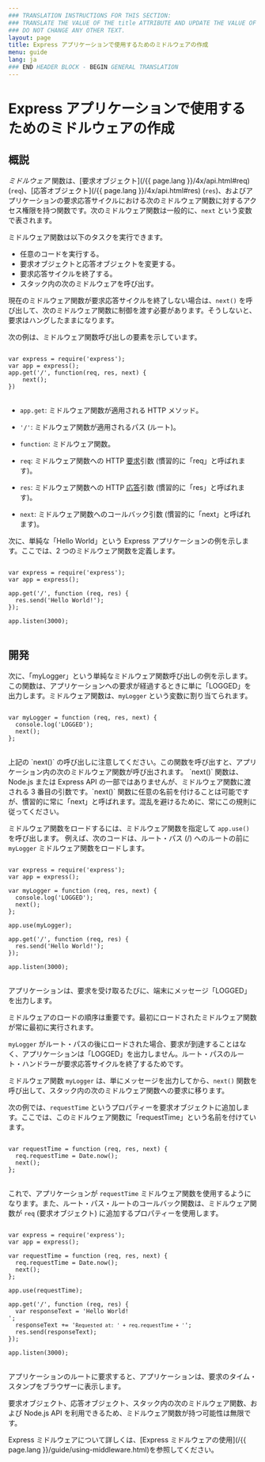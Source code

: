 ```yaml
---
### TRANSLATION INSTRUCTIONS FOR THIS SECTION:
### TRANSLATE THE VALUE OF THE title ATTRIBUTE AND UPDATE THE VALUE OF THE lang ATTRIBUTE. 
### DO NOT CHANGE ANY OTHER TEXT. 
layout: page
title: Express アプリケーションで使用するためのミドルウェアの作成
menu: guide
lang: ja
### END HEADER BLOCK - BEGIN GENERAL TRANSLATION
---
```


# Express アプリケーションで使用するためのミドルウェアの作成

<h2>概説</h2>

*ミドルウェア* 関数は、[要求オブジェクト](/{{ page.lang }}/4x/api.html#req) (`req`)、[応答オブジェクト](/{{ page.lang }}/4x/api.html#res) (`res`)、およびアプリケーションの要求応答サイクルにおける次のミドルウェア関数に対するアクセス権限を持つ関数です。次のミドルウェア関数は一般的に、`next` という変数で表されます。

ミドルウェア関数は以下のタスクを実行できます。

* 任意のコードを実行する。
* 要求オブジェクトと応答オブジェクトを変更する。
* 要求応答サイクルを終了する。
* スタック内の次のミドルウェアを呼び出す。

現在のミドルウェア関数が要求応答サイクルを終了しない場合は、`next()` を呼び出して、次のミドルウェア関数に制御を渡す必要があります。そうしないと、要求はハングしたままになります。

次の例は、ミドルウェア関数呼び出しの要素を示しています。

<pre>
<code class="language-javascript" translate="no">
var express = require('express');
var app = express();
app.get('/', function(req, res, next) {
	next();
})
</code>
</pre>

* <code>app.get</code>: ミドルウェア関数が適用される HTTP メソッド。

* <code>'/'</code>: ミドルウェア関数が適用されるパス (ルート)。

* <code>function</code>: ミドルウェア関数。

* <code>req</code>: ミドルウェア関数への HTTP <a href="../4x/api.html#req">要求</a>引数 (慣習的に「req」と呼ばれます)。

* <code>res</code>: ミドルウェア関数への HTTP <a href="../4x/api.html#res">応答</a>引数 (慣習的に「res」と呼ばれます)。

* <code>next</code>: ミドルウェア関数へのコールバック引数 (慣習的に「next」と呼ばれます)。

次に、単純な「Hello World」という Express アプリケーションの例を示します。ここでは、2 つのミドルウェア関数を定義します。

<pre>
<code class="language-javascript" translate="no">
var express = require('express');
var app = express();

app.get('/', function (req, res) {
  res.send('Hello World!');
});

app.listen(3000);
</code>
</pre>

<h2>開発</h2>

次に、「myLogger」という単純なミドルウェア関数呼び出しの例を示します。この関数は、アプリケーションへの要求が経過するときに単に「LOGGED」を出力します。ミドルウェア関数は、`myLogger` という変数に割り当てられます。

<pre>
<code class="language-javascript" translate="no">
var myLogger = function (req, res, next) {
  console.log('LOGGED');
  next();
};
</code>
</pre>

<div class="doc-box doc-notice" markdown="1">
上記の `next()` の呼び出しに注意してください。この関数を呼び出すと、アプリケーション内の次のミドルウェア関数が呼び出されます。
`next()` 関数は、Node.js または Express API の一部ではありませんが、ミドルウェア関数に渡される 3 番目の引数です。`next()` 関数に任意の名前を付けることは可能ですが、慣習的に常に「next」と呼ばれます。混乱を避けるために、常にこの規則に従ってください。
</div>

ミドルウェア関数をロードするには、ミドルウェア関数を指定して `app.use()` を呼び出します。
例えば、次のコードは、ルート・パス (/) へのルートの前に `myLogger` ミドルウェア関数をロードします。

<pre>
<code class="language-javascript" translate="no">
var express = require('express');
var app = express();

var myLogger = function (req, res, next) {
  console.log('LOGGED');
  next();
};

app.use(myLogger);

app.get('/', function (req, res) {
  res.send('Hello World!');
});

app.listen(3000);
</code>
</pre>

アプリケーションは、要求を受け取るたびに、端末にメッセージ「LOGGED」を出力します。

ミドルウェアのロードの順序は重要です。最初にロードされたミドルウェア関数が常に最初に実行されます。

`myLogger` がルート・パスの後にロードされた場合、要求が到達することはなく、アプリケーションは「LOGGED」を出力しません。ルート・パスのルート・ハンドラーが要求応答サイクルを終了するためです。

ミドルウェア関数 `myLogger` は、単にメッセージを出力してから、`next()` 関数を呼び出して、スタック内の次のミドルウェア関数への要求に移ります。

次の例では、`requestTime` というプロパティーを要求オブジェクトに追加します。ここでは、このミドルウェア関数に「requestTime」という名前を付けています。

<pre>
<code class="language-javascript" translate="no">
var requestTime = function (req, res, next) {
  req.requestTime = Date.now();
  next();
};
</code>
</pre>

これで、アプリケーションが `requestTime` ミドルウェア関数を使用するようになります。また、ルート・パス・ルートのコールバック関数は、ミドルウェア関数が `req` (要求オブジェクト) に追加するプロパティーを使用します。

<pre>
<code class="language-javascript" translate="no">
var express = require('express');
var app = express();

var requestTime = function (req, res, next) {
  req.requestTime = Date.now();
  next();
};

app.use(requestTime);

app.get('/', function (req, res) {
  var responseText = 'Hello World!<br>';
  responseText += '<small>Requested at: ' + req.requestTime + '</small>';
  res.send(responseText);
});

app.listen(3000);
</code>
</pre>

アプリケーションのルートに要求すると、アプリケーションは、要求のタイム・スタンプをブラウザーに表示します。

要求オブジェクト、応答オブジェクト、スタック内の次のミドルウェア関数、および Node.js API を利用できるため、ミドルウェア関数が持つ可能性は無限です。

Express ミドルウェアについて詳しくは、[Express ミドルウェアの使用](/{{ page.lang }}/guide/using-middleware.html)を参照してください。
